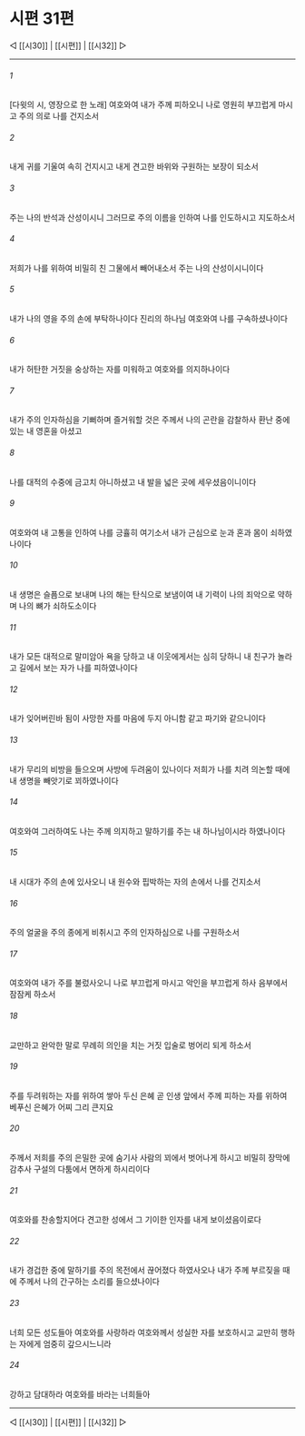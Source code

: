 ﻿# 시편 31편

◁ [[시30]] | [[시편]] | [[시32]] ▷
***

###### 1
[다윗의 시, 영장으로 한 노래] 여호와여 내가 주께 피하오니 나로 영원히 부끄럽게 마시고 주의 의로 나를 건지소서

###### 2
내게 귀를 기울여 속히 건지시고 내게 견고한 바위와 구원하는 보장이 되소서

###### 3
주는 나의 반석과 산성이시니 그러므로 주의 이름을 인하여 나를 인도하시고 지도하소서

###### 4
저희가 나를 위하여 비밀히 친 그물에서 빼어내소서 주는 나의 산성이시니이다

###### 5
내가 나의 영을 주의 손에 부탁하나이다 진리의 하나님 여호와여 나를 구속하셨나이다

###### 6
내가 허탄한 거짓을 숭상하는 자를 미워하고 여호와를 의지하나이다

###### 7
내가 주의 인자하심을 기뻐하며 즐거워할 것은 주께서 나의 곤란을 감찰하사 환난 중에 있는 내 영혼을 아셨고

###### 8
나를 대적의 수중에 금고치 아니하셨고 내 발을 넓은 곳에 세우셨음이니이다

###### 9
여호와여 내 고통을 인하여 나를 긍휼히 여기소서 내가 근심으로 눈과 혼과 몸이 쇠하였나이다

###### 10
내 생명은 슬픔으로 보내며 나의 해는 탄식으로 보냄이여 내 기력이 나의 죄악으로 약하며 나의 뼈가 쇠하도소이다

###### 11
내가 모든 대적으로 말미암아 욕을 당하고 내 이웃에게서는 심히 당하니 내 친구가 놀라고 길에서 보는 자가 나를 피하였나이다

###### 12
내가 잊어버린바 됨이 사망한 자를 마음에 두지 아니함 같고 파기와 같으니이다

###### 13
내가 무리의 비방을 들으오며 사방에 두려움이 있나이다 저희가 나를 치려 의논할 때에 내 생명을 빼앗기로 꾀하였나이다

###### 14
여호와여 그러하여도 나는 주께 의지하고 말하기를 주는 내 하나님이시라 하였나이다

###### 15
내 시대가 주의 손에 있사오니 내 원수와 핍박하는 자의 손에서 나를 건지소서

###### 16
주의 얼굴을 주의 종에게 비취시고 주의 인자하심으로 나를 구원하소서

###### 17
여호와여 내가 주를 불렀사오니 나로 부끄럽게 마시고 악인을 부끄럽게 하사 음부에서 잠잠케 하소서

###### 18
교만하고 완악한 말로 무례히 의인을 치는 거짓 입술로 벙어리 되게 하소서

###### 19
주를 두려워하는 자를 위하여 쌓아 두신 은혜 곧 인생 앞에서 주께 피하는 자를 위하여 베푸신 은혜가 어찌 그리 큰지요

###### 20
주께서 저희를 주의 은밀한 곳에 숨기사 사람의 꾀에서 벗어나게 하시고 비밀히 장막에 감추사 구설의 다툼에서 면하게 하시리이다

###### 21
여호와를 찬송할지어다 견고한 성에서 그 기이한 인자를 내게 보이셨음이로다

###### 22
내가 경겁한 중에 말하기를 주의 목전에서 끊어졌다 하였사오나 내가 주께 부르짖을 때에 주께서 나의 간구하는 소리를 들으셨나이다

###### 23
너희 모든 성도들아 여호와를 사랑하라 여호와께서 성실한 자를 보호하시고 교만히 행하는 자에게 엄중히 갚으시느니라

###### 24
강하고 담대하라 여호와를 바라는 너희들아


***
◁ [[시30]] | [[시편]] | [[시32]] ▷